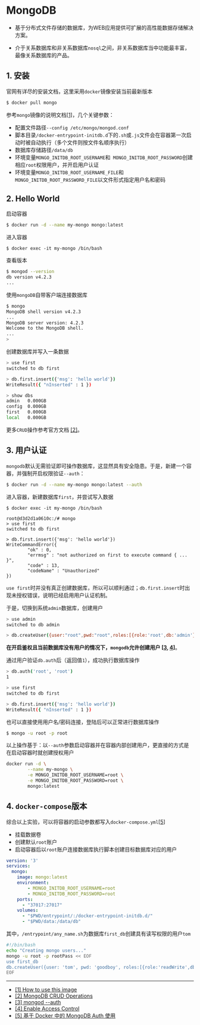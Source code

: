 # MongoDB

- 基于分布式文件存储的数据库，为WEB应用提供可扩展的高性能数据存储解决方案。

- 介于关系数据库和非关系数据库`nosql`之间，非关系数据库当中功能最丰富，最像关系数据库的产品。

## 1. 安装

官网有详尽的安装文档，这里采用`docker`镜像安装当前最新版本

```bash
$ docker pull mongo
```

参考`mongo`镜像的说明文档[[1]](#1)，几个关键参数：

- 配置文件路径`--config /etc/mongo/mongod.conf`
- 脚本目录`/docker-entrypoint-initdb.d`下的`.sh`或`.js`文件会在容器第一次启动时被自动执行（多个文件则按文件名顺序执行）
- 数据库存储路径`/data/db`
- 环境变量`MONGO_INITDB_ROOT_USERNAME`和` MONGO_INITDB_ROOT_PASSWORD`创建相应`root`权限用户，并开启用户认证
- 环境变量`MONGO_INITDB_ROOT_USERNAME_FILE`和`MONGO_INITDB_ROOT_PASSWORD_FILE`以文件形式指定用户名和密码


## 2. Hello World

启动容器

```bash
$ docker run -d --name my-mongo mongo:latest
```

进入容器
```
$ docker exec -it my-mongo /bin/bash
```

查看版本

```bash
$ mongod --version
db version v4.2.3
...
```

使用`mongoDB`自带客户端连接数据库

```bash
$ mongo
MongoDB shell version v4.2.3
...
MongoDB server version: 4.2.3
Welcome to the MongoDB shell.
...
>
```

创建数据库并写入一条数据

```bash
> use first
switched to db first

> db.first.insert({'msg': 'hello world'})
WriteResult({ "nInserted" : 1 })

> show dbs
admin   0.000GB
config  0.000GB
first   0.000GB
local   0.000GB
```

更多`CRUD`操作参考官方文档 [[2]](#2)。

## 3. 用户认证

`mongodb`默认无需验证即可操作数据库，这显然具有安全隐患。于是，新建一个容器，并强制开启权限验证`--auth`：

```bash
$ docker run -d --name my-mongo mongo:latest --auth
```

进入容器，新建数据库`first`，并尝试写入数据
```
$ docker exec -it my-mongo /bin/bash

root@d3d2d1a0610c:/# mongo
> use first
switched to db first

> db.first.insert({'msg': 'hello world'})
WriteCommandError({
        "ok" : 0,
        "errmsg" : "not authorized on first to execute command { ... }",
        "code" : 13,
        "codeName" : "Unauthorized"
})
```

`use first`时并没有真正创建数据库，所以可以顺利通过；`db.first.insert`时出现未授权错误，说明已经启用用户认证机制。

于是，切换到系统`admin`数据库，创建用户

```bash
> use admin
switched to db admin

> db.createUser({user:"root",pwd:"root",roles:[{role:'root',db:'admin'}]})
```

**在开启鉴权且当前数据库没有用户的情况下，`mongodb`允许创建用户 [[3](#3), [4](#4)]**。

通过用户验证`db.auth`后（返回值`1`），成功执行数据库操作

```bash
> db.auth('root', 'root')
1

> use first
switched to db first

> db.first.insert({'msg': 'hello world'})
WriteResult({ "nInserted" : 1 })
```

也可以直接使用用户名/密码连接，登陆后可以正常进行数据库操作

```bash
$ mongo -u root -p root
```

以上操作基于：以`--auth`参数启动容器并在容器内部创建用户，更直接的方式是在启动容器时就创建授权用户

```bash
docker run -d \
        --name my-mongo \
        -e MONGO_INITDB_ROOT_USERNAME=root \
        -e MONGO_INITDB_ROOT_PASSWORD=root \
        mongo:latest
```


## 4. `docker-compose`版本

综合以上实验，可以将容器的启动参数都写入`docker-compose.yml`[[5](#5)]

- 挂载数据卷
- 创建默认`root`账户
- 启动容器后以`root`账户连接数据库执行脚本创建目标数据库对应的用户

```yml
version: '3'
services:
  mongo:
    image: mongo:latest
    environment:
        - MONGO_INITDB_ROOT_USERNAME=root
        - MONGO_INITDB_ROOT_PASSWORD=root
    ports:
      - "37017:27017"
    volumes:
      - "$PWD/entrypoint/:/docker-entrypoint-initdb.d/"
      - "$PWD/data:/data/db"
```

其中，`/entrypoint/any_name.sh`为数据库`first_db`创建具有读写权限的用户`tom`

```bash
#!/bin/bash
echo "Creating mongo users..."
mongo -u root -p rootPass << EOF
use first_db
db.createUser({user: 'tom', pwd: 'goodboy', roles:[{role:'readWrite',db:'first_db'}]})
EOF
```

---

- [[1] How to use this image](https://github.com/docker-library/docs/tree/master/mongo)<span id='1'></span>
- [[2] MongoDB CRUD Operations](https://docs.mongodb.com/manual/crud/)<span id='2'></span>
- [[3] mongod --auth](https://docs.mongodb.com/manual/reference/program/mongod/#cmdoption-mongod-auth)<span id='3'></span>
- [[4] Enable Access Control](https://docs.mongodb.com/manual/tutorial/enable-authentication/)<span id='4'></span>
- [[5] 基于 Docker 中的 MongoDB Auth 使用](https://www.jianshu.com/p/03bbfb8307df)<span id='5'></span>
